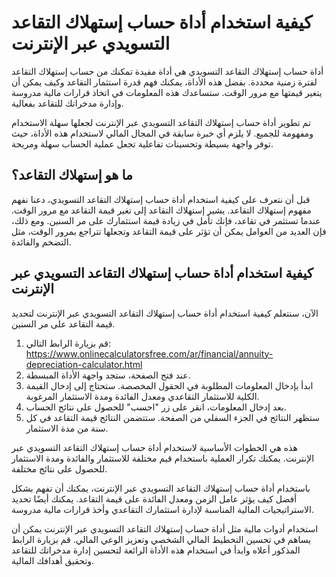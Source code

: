 كيفية استخدام أداة حساب إستهلاك التقاعد التسويدي عبر الإنترنت
=============================================================

أداة حساب إستهلاك التقاعد التسويدي هي أداة مفيدة تمكنك من حساب إستهلاك التقاعد لفترة زمنية محددة. بفضل هذه الأداة، يمكنك فهم قدرة استثمار التقاعد وكيف يمكن أن يتغير قيمتها مع مرور الوقت. ستساعدك هذه المعلومات في اتخاذ قرارات مالية مدروسة وإدارة مدخراتك للتقاعد بفعالية.

تم تطوير أداة حساب إستهلاك التقاعد التسويدي عبر الإنترنت لجعلها سهلة الاستخدام ومفهومة للجميع. لا يلزم أي خبرة سابقة في المجال المالي لاستخدام هذه الأداة، حيث توفر واجهة بسيطة وتحسينات تفاعلية تجعل عملية الحساب سهلة ومريحة.

ما هو إستهلاك التقاعد؟
----------------------

قبل أن نتعرف على كيفية استخدام أداة حساب إستهلاك التقاعد التسويدي، دعنا نفهم مفهوم إستهلاك التقاعد. يشير إستهلاك التقاعد إلى تغير قيمة التقاعد مع مرور الوقت. عندما تستثمر في تقاعد، فإنك تأمل في زيادة قيمة استثمارك على مر السنين. ومع ذلك، فإن العديد من العوامل يمكن أن تؤثر على قيمة التقاعد وتجعلها تتراجع بمرور الوقت، مثل التضخم والفائدة.

كيفية استخدام أداة حساب إستهلاك التقاعد التسويدي عبر الإنترنت
-------------------------------------------------------------

الآن، سنتعلم كيفية استخدام أداة حساب إستهلاك التقاعد التسويدي عبر الإنترنت لتحديد قيمة التقاعد على مر السنين.

1. قم بزيارة الرابط التالي: <https://www.onlinecalculatorsfree.com/ar/financial/annuity-depreciation-calculator.html>
2. عند فتح الصفحة، ستجد واجهة الأداة المبسطة.
3. ابدأ بإدخال المعلومات المطلوبة في الحقول المخصصة. ستحتاج إلى إدخال القيمة الكلية للاستثمار التقاعدي ومعدل الفائدة ومدة الاستثمار المرغوبة.
4. بعد إدخال المعلومات، انقر على زر "احسب" للحصول على نتائج الحساب.
5. ستظهر النتائج في الجزء السفلي من الصفحة. ستتضمن النتائج قيمة التقاعد في كل سنة من مدة الاستثمار.

هذه هي الخطوات الأساسية لاستخدام أداة حساب إستهلاك التقاعد التسويدي عبر الإنترنت. يمكنك تكرار العملية باستخدام قيم مختلفة للاستثمار والفائدة ومدة الاستثمار للحصول على نتائج مختلفة.

باستخدام أداة حساب إستهلاك التقاعد التسويدي عبر الإنترنت، يمكنك أن تفهم بشكل أفضل كيف يؤثر عامل الزمن ومعدل الفائدة على قيمة التقاعد. يمكنك أيضًا تحديد الاستراتيجيات المالية المناسبة لإدارة استثمارك التقاعدي وأخذ قرارات مالية مدروسة.

استخدام أدوات مالية مثل أداة حساب إستهلاك التقاعد التسويدي عبر الإنترنت يمكن أن يساهم في تحسين التخطيط المالي الشخصي وتعزيز الوعي المالي. قم بزيارة الرابط المذكور أعلاه وابدأ في استخدام هذه الأداة الرائعة لتحسين إدارة مدخراتك للتقاعد وتحقيق أهدافك المالية.